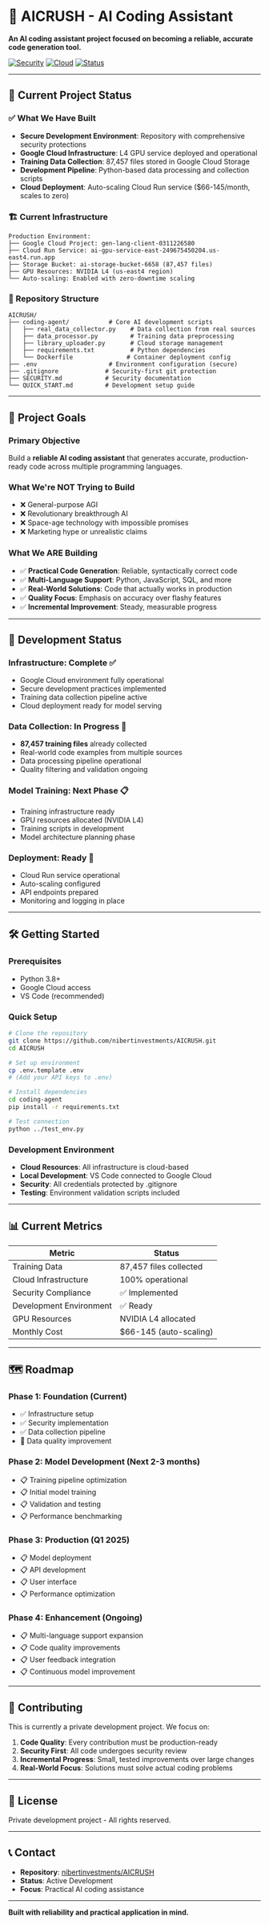 # 🤖 AICRUSH - AI Coding Assistant

**An AI coding assistant project focused on becoming a reliable, accurate code generation tool.**

[![Security](https://img.shields.io/badge/Security-Enabled-green)](./SECURITY.md)
[![Cloud](https://img.shields.io/badge/Google_Cloud-Active-blue)](https://cloud.google.com)
[![Status](https://img.shields.io/badge/Status-Development-yellow)](https://github.com/nibertinvestments/AICRUSH)

---

## 📍 **Current Project Status**

### **✅ What We Have Built**
- **Secure Development Environment**: Repository with comprehensive security protections
- **Google Cloud Infrastructure**: L4 GPU service deployed and operational
- **Training Data Collection**: 87,457 files stored in Google Cloud Storage
- **Development Pipeline**: Python-based data processing and collection scripts
- **Cloud Deployment**: Auto-scaling Cloud Run service ($66-145/month, scales to zero)

### **🏗️ Current Infrastructure**
```
Production Environment:
├── Google Cloud Project: gen-lang-client-0311226580
├── Cloud Run Service: ai-gpu-service-east-249675450204.us-east4.run.app
├── Storage Bucket: ai-storage-bucket-6658 (87,457 files)
├── GPU Resources: NVIDIA L4 (us-east4 region)
└── Auto-scaling: Enabled with zero-downtime scaling
```

### **📂 Repository Structure**
```
AICRUSH/
├── coding-agent/           # Core AI development scripts
│   ├── real_data_collector.py    # Data collection from real sources
│   ├── data_processor.py         # Training data preprocessing
│   ├── library_uploader.py       # Cloud storage management
│   ├── requirements.txt          # Python dependencies
│   └── Dockerfile               # Container deployment config
├── .env                    # Environment configuration (secure)
├── .gitignore             # Security-first git protection
├── SECURITY.md            # Security documentation
└── QUICK_START.md         # Development setup guide
```

---

## 🎯 **Project Goals**

### **Primary Objective**
Build a **reliable AI coding assistant** that generates accurate, production-ready code across multiple programming languages.

### **What We're NOT Trying to Build**
- ❌ General-purpose AGI
- ❌ Revolutionary breakthrough AI
- ❌ Space-age technology with impossible promises
- ❌ Marketing hype or unrealistic claims

### **What We ARE Building**
- ✅ **Practical Code Generation**: Reliable, syntactically correct code
- ✅ **Multi-Language Support**: Python, JavaScript, SQL, and more
- ✅ **Real-World Solutions**: Code that actually works in production
- ✅ **Quality Focus**: Emphasis on accuracy over flashy features
- ✅ **Incremental Improvement**: Steady, measurable progress

---

## 🔧 **Development Status**

### **Infrastructure: Complete ✅**
- Google Cloud environment fully operational
- Secure development practices implemented
- Training data collection pipeline active
- Cloud deployment ready for model serving

### **Data Collection: In Progress 🔄**
- **87,457 training files** already collected
- Real-world code examples from multiple sources
- Data processing pipeline operational
- Quality filtering and validation ongoing

### **Model Training: Next Phase 📋**
- Training infrastructure ready
- GPU resources allocated (NVIDIA L4)
- Training scripts in development
- Model architecture planning phase

### **Deployment: Ready 🚀**
- Cloud Run service operational
- Auto-scaling configured
- API endpoints prepared
- Monitoring and logging in place

---

## 🛠️ **Getting Started**

### **Prerequisites**
- Python 3.8+
- Google Cloud access
- VS Code (recommended)

### **Quick Setup**
```bash
# Clone the repository
git clone https://github.com/nibertinvestments/AICRUSH.git
cd AICRUSH

# Set up environment
cp .env.template .env
# (Add your API keys to .env)

# Install dependencies
cd coding-agent
pip install -r requirements.txt

# Test connection
python ../test_env.py
```

### **Development Environment**
- **Cloud Resources**: All infrastructure is cloud-based
- **Local Development**: VS Code connected to Google Cloud
- **Security**: All credentials protected by .gitignore
- **Testing**: Environment validation scripts included

---

## 📊 **Current Metrics**

| Metric | Status |
|--------|--------|
| Training Data | 87,457 files collected |
| Cloud Infrastructure | 100% operational |
| Security Compliance | ✅ Implemented |
| Development Environment | ✅ Ready |
| GPU Resources | NVIDIA L4 allocated |
| Monthly Cost | $66-145 (auto-scaling) |

---

## 🗺️ **Roadmap**

### **Phase 1: Foundation (Current)**
- ✅ Infrastructure setup
- ✅ Security implementation
- ✅ Data collection pipeline
- 🔄 Data quality improvement

### **Phase 2: Model Development (Next 2-3 months)**
- 📋 Training pipeline optimization
- 📋 Initial model training
- 📋 Validation and testing
- 📋 Performance benchmarking

### **Phase 3: Production (Q1 2025)**
- 📋 Model deployment
- 📋 API development
- 📋 User interface
- 📋 Performance optimization

### **Phase 4: Enhancement (Ongoing)**
- 📋 Multi-language support expansion
- 📋 Code quality improvements
- 📋 User feedback integration
- 📋 Continuous model improvement

---

## 🤝 **Contributing**

This is currently a private development project. We focus on:

1. **Code Quality**: Every contribution must be production-ready
2. **Security First**: All code undergoes security review
3. **Incremental Progress**: Small, tested improvements over large changes
4. **Real-World Focus**: Solutions must solve actual coding problems

---

## 📄 **License**

Private development project - All rights reserved.

---

## 📞 **Contact**

- **Repository**: [nibertinvestments/AICRUSH](https://github.com/nibertinvestments/AICRUSH)
- **Status**: Active Development
- **Focus**: Practical AI coding assistance

---

**Built with reliability and practical application in mind.**

